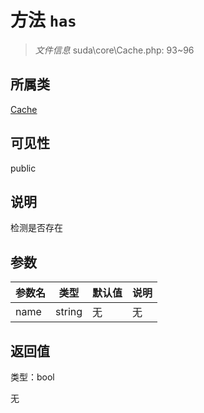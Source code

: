 # 方法 `has`

> *文件信息* suda\core\Cache.php: 93~96

## 所属类 

[Cache](../Cache.md)

## 可见性

public

## 说明

检测是否存在


## 参数


| 参数名 | 类型 | 默认值 | 说明 |
|--------|-----|-------|-------|
| name |  string | 无 | 无 |



## 返回值

类型：bool

无

